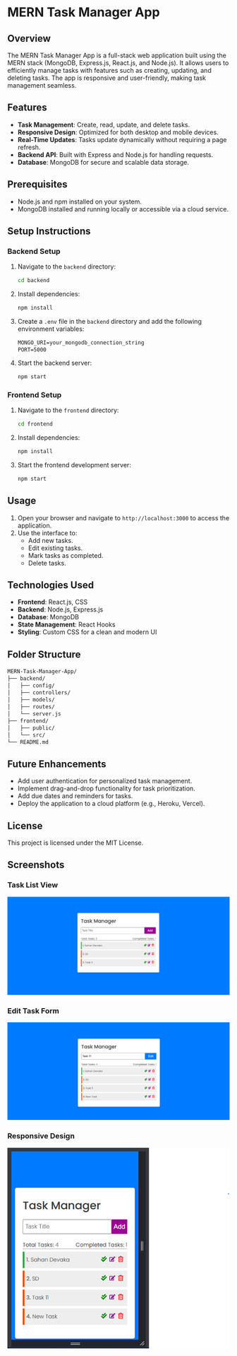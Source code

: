# MERN Task Manager App

## Overview
The MERN Task Manager App is a full-stack web application built using the MERN stack (MongoDB, Express.js, React.js, and Node.js). It allows users to efficiently manage tasks with features such as creating, updating, and deleting tasks. The app is responsive and user-friendly, making task management seamless.

## Features
- **Task Management**: Create, read, update, and delete tasks.
- **Responsive Design**: Optimized for both desktop and mobile devices.
- **Real-Time Updates**: Tasks update dynamically without requiring a page refresh.
- **Backend API**: Built with Express and Node.js for handling requests.
- **Database**: MongoDB for secure and scalable data storage.

## Prerequisites
- Node.js and npm installed on your system.
- MongoDB installed and running locally or accessible via a cloud service.

## Setup Instructions

### Backend Setup
1. Navigate to the `backend` directory:
   ```bash
   cd backend
   ```
2. Install dependencies:
   ```bash
   npm install
   ```
3. Create a `.env` file in the `backend` directory and add the following environment variables:
   ```env
   MONGO_URI=your_mongodb_connection_string
   PORT=5000
   ```
4. Start the backend server:
   ```bash
   npm start
   ```

### Frontend Setup
1. Navigate to the `frontend` directory:
   ```bash
   cd frontend
   ```
2. Install dependencies:
   ```bash
   npm install
   ```
3. Start the frontend development server:
   ```bash
   npm start
   ```

## Usage
1. Open your browser and navigate to `http://localhost:3000` to access the application.
2. Use the interface to:
   - Add new tasks.
   - Edit existing tasks.
   - Mark tasks as completed.
   - Delete tasks.

## Technologies Used
- **Frontend**: React.js, CSS
- **Backend**: Node.js, Express.js
- **Database**: MongoDB
- **State Management**: React Hooks
- **Styling**: Custom CSS for a clean and modern UI

## Folder Structure
```
MERN-Task-Manager-App/
├── backend/
│   ├── config/
│   ├── controllers/
│   ├── models/
│   ├── routes/
│   └── server.js
├── frontend/
│   ├── public/
│   └── src/
└── README.md
```

## Future Enhancements
- Add user authentication for personalized task management.
- Implement drag-and-drop functionality for task prioritization.
- Add due dates and reminders for tasks.
- Deploy the application to a cloud platform (e.g., Heroku, Vercel).

## License
This project is licensed under the MIT License.

## Screenshots
### Task List View
![Task List](frontend/public/screenshots/Task%20List%20View.png)

### Edit Task Form
![Edit Task](frontend/public/screenshots/Task%20edit.png)

### Responsive Design
![Responsive Design](frontend/public/screenshots/Responsive%20design.png)
